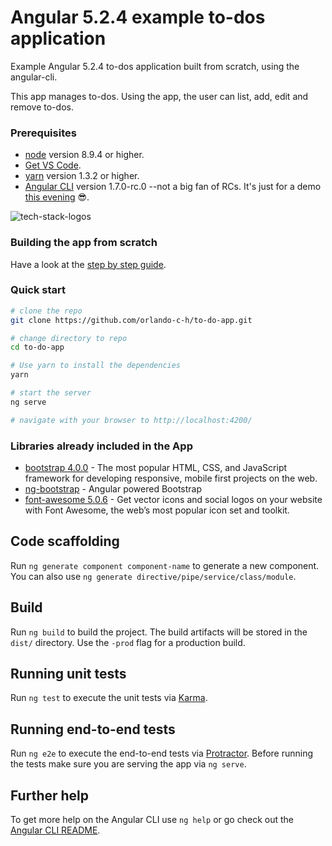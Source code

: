 # Angular 5.2.4 example to-dos application

Example Angular 5.2.4 to-dos application built from scratch, using the angular-cli. 

This app manages to-dos. Using the app, the user can list, add, edit and remove to-dos.

### Prerequisites

 - [node](https://nodejs.org/en/download/) version 8.9.4 or higher.
 - [Get VS Code](https://code.visualstudio.com/download).
 - [yarn](https://yarnpkg.com/lang/en/docs/install/) version 1.3.2 or higher.
 - [Angular CLI](https://github.com/angular/angular-cli) version 1.7.0-rc.0 --not a big fan of RCs. It's just for a demo [this evening](https://www.meetup.com/es-ES/AngularJS-Peru/events/247171209) :sunglasses:.

![tech-stack-logos](https://i.imgur.com/Q3X8kbp.gif)

### Building the app from scratch

Have a look at the [step by step guide](https://www.belatrixsf.com/blog/how-to-easily-build-an-angular-5-app-using-visual-studio-code/).

### Quick start

```bash
# clone the repo
git clone https://github.com/orlando-c-h/to-do-app.git

# change directory to repo
cd to-do-app

# Use yarn to install the dependencies
yarn

# start the server
ng serve

# navigate with your browser to http://localhost:4200/
```
### Libraries already included in the App
 - [bootstrap 4.0.0](https://github.com/twbs/bootstrap) - The most popular HTML, CSS, and JavaScript framework for developing responsive, mobile first projects on the web.
 - [ng-bootstrap](https://ng-bootstrap.github.io) - Angular powered Bootstrap
 - [font-awesome 5.0.6](https://github.com/FortAwesome/Font-Awesome) - Get vector icons and social logos on your website with Font Awesome, the web’s most popular icon set and toolkit.

## Code scaffolding

Run `ng generate component component-name` to generate a new component. You can also use `ng generate directive/pipe/service/class/module`.

## Build

Run `ng build` to build the project. The build artifacts will be stored in the `dist/` directory. Use the `-prod` flag for a production build.

## Running unit tests

Run `ng test` to execute the unit tests via [Karma](https://karma-runner.github.io).

## Running end-to-end tests

Run `ng e2e` to execute the end-to-end tests via [Protractor](http://www.protractortest.org/).
Before running the tests make sure you are serving the app via `ng serve`.

## Further help

To get more help on the Angular CLI use `ng help` or go check out the [Angular CLI README](https://github.com/angular/angular-cli/blob/master/README.md).
